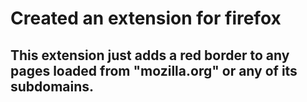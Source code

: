 # Created an extension for firefox

## This extension just adds a red border to any pages loaded from "mozilla.org" or any of its subdomains.